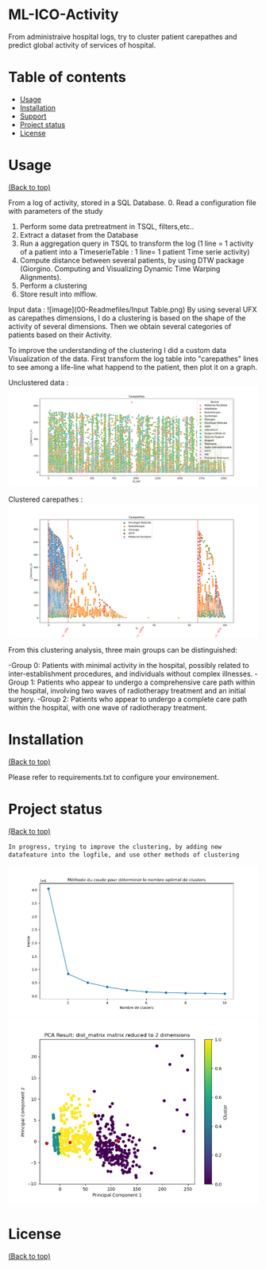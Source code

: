 # ML-ICO-Activity

  From administraive hospital logs, try to cluster patient carepathes and predict global activity of services of hospital.

# Table of contents

- [Usage](#usage)
- [Installation](#installation)
- [Support](#Support)
- [Project status](#Project-status)
- [License](#license)


# Usage

[(Back to top)](#table-of-contents)

From a log of activity, stored in a SQL Database.
0. Read a configuration file with parameters of the study
1. Perform some data pretreatment in TSQL, filters,etc..
2. Extract a dataset from the Database
3. Run a aggregation query in TSQL to transform the log (1 line = 1 activity of a patient into a TimeserieTable : 1 line= 1 patient Time serie activity)
4. Compute distance between several patients, by using DTW package (Giorgino. Computing and Visualizing Dynamic Time Warping Alignments).
5. Perform a clustering
6. Store result into mlflow.

Input data :
![image](00-Readmefiles/Input Table.png)
By using several UFX as carepathes dimensions, I do a clustering is based on the shape of the activity of several dimensions.
Then we obtain several categories of patients based on their Activity.

To improve the understanding of the clustering I did a custom data Visualization of the data.
First transform the log table into "carepathes" lines to see among a life-line what happend to the patient, then plot it on a graph.

Unclustered data :
![image](00-Readmefiles/Actes_total.png)

Clustered carepathes :
![image](00-Readmefiles/Mlflow_Exp_NIP_Cl_P1_CPP.png)

From this clustering analysis, three main groups can be distinguished:

-Group 0: Patients with minimal activity in the hospital, possibly related to inter-establishment procedures, and individuals without complex illnesses.
-Group 1: Patients who appear to undergo a comprehensive care path within the hospital, involving two waves of radiotherapy treatment and an initial surgery.
-Group 2: Patients who appear to undergo a complete care path within the hospital, with one wave of radiotherapy treatment.



# Installation

[(Back to top)](#table-of-contents)
  
  Please refer to requirements.txt to configure your environement.

# Project status

[(Back to top)](#table-of-contents)

    In progress, trying to improve the clustering, by adding new datafeature into the logfile, and use other methods of clustering
![image](00-Readmefiles/Cl_P_curve.png)	
![image](00-Readmefiles/Cl_P_PCA.png)	
	
# License

[(Back to top)](#table-of-contents)
	
